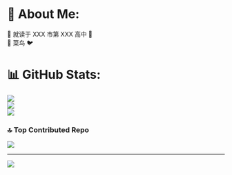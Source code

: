 # 💫 About Me:
🏫 就读于 XXX 市第 XXX 高中 🏫<br>🥬 菜鸟 🐦

# 📊 GitHub Stats:
![](https://github-readme-stats.vercel.app/api?username=mumu-lhl&theme=radical&hide_border=false&include_all_commits=false&count_private=true)<br/>
![](https://github-readme-streak-stats.herokuapp.com/?user=mumu-lhl&theme=radical&hide_border=false)<br/>
![](https://github-readme-stats.vercel.app/api/top-langs/?username=mumu-lhl&theme=radical&hide_border=false&include_all_commits=false&count_private=true&layout=compact&hide=emacs%20lisp&size_weight=0.5&count_weight=0.5)

### 🔝 Top Contributed Repo
![](https://github-contributor-stats.vercel.app/api?username=mumu-lhl&limit=5&theme=radical&combine_all_yearly_contributions=true)

---
[![](https://visitcount.itsvg.in/api?id=mumu-lhl&icon=0&color=0)](https://visitcount.itsvg.in)

<!-- Proudly created with GPRM ( https://gprm.itsvg.in ) -->
